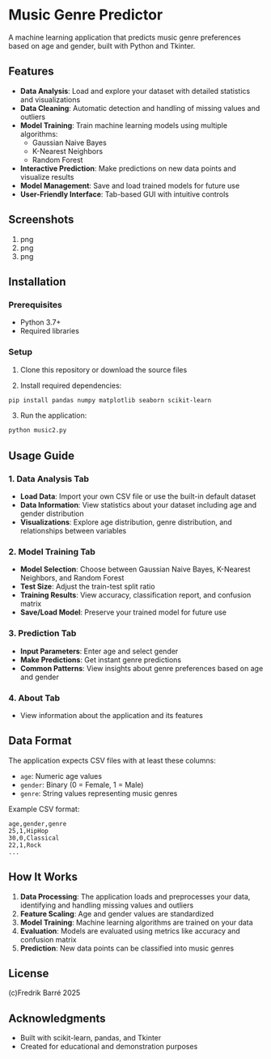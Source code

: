 # Music Genre Predictor

A machine learning application that predicts music genre preferences based on age and gender, built with Python and Tkinter.

## Features

- **Data Analysis**: Load and explore your dataset with detailed statistics and visualizations
- **Data Cleaning**: Automatic detection and handling of missing values and outliers
- **Model Training**: Train machine learning models using multiple algorithms:
  - Gaussian Naive Bayes
  - K-Nearest Neighbors
  - Random Forest
- **Interactive Prediction**: Make predictions on new data points and visualize results
- **Model Management**: Save and load trained models for future use
- **User-Friendly Interface**: Tab-based GUI with intuitive controls

## Screenshots

1. png
2. png
3. png

## Installation

### Prerequisites

- Python 3.7+
- Required libraries

### Setup

1. Clone this repository or download the source files

2. Install required dependencies:

```bash
pip install pandas numpy matplotlib seaborn scikit-learn
```

3. Run the application:

```bash
python music2.py
```

## Usage Guide

### 1. Data Analysis Tab

- **Load Data**: Import your own CSV file or use the built-in default dataset
- **Data Information**: View statistics about your dataset including age and gender distribution
- **Visualizations**: Explore age distribution, genre distribution, and relationships between variables

### 2. Model Training Tab

- **Model Selection**: Choose between Gaussian Naive Bayes, K-Nearest Neighbors, and Random Forest
- **Test Size**: Adjust the train-test split ratio
- **Training Results**: View accuracy, classification report, and confusion matrix
- **Save/Load Model**: Preserve your trained model for future use

### 3. Prediction Tab

- **Input Parameters**: Enter age and select gender
- **Make Predictions**: Get instant genre predictions
- **Common Patterns**: View insights about genre preferences based on age and gender

### 4. About Tab

- View information about the application and its features

## Data Format

The application expects CSV files with at least these columns:
- `age`: Numeric age values
- `gender`: Binary (0 = Female, 1 = Male)
- `genre`: String values representing music genres

Example CSV format:
```
age,gender,genre
25,1,HipHop
30,0,Classical
22,1,Rock
...
```

## How It Works

1. **Data Processing**: The application loads and preprocesses your data, identifying and handling missing values and outliers
2. **Feature Scaling**: Age and gender values are standardized
3. **Model Training**: Machine learning algorithms are trained on your data
4. **Evaluation**: Models are evaluated using metrics like accuracy and confusion matrix
5. **Prediction**: New data points can be classified into music genres

## License

(c)Fredrik Barré 2025

## Acknowledgments

- Built with scikit-learn, pandas, and Tkinter
- Created for educational and demonstration purposes
